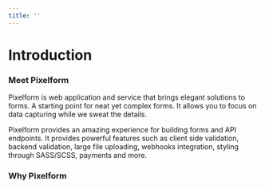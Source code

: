 ```yaml
---
title: ''
---
```


# Introduction


### Meet Pixelform

Pixelform is web application and service that brings elegant solutions to forms. A starting point for neat yet complex forms. It allows you to focus on data capturing while we sweat the details.

Pixelform provides an amazing experience for building forms and API endpoints. It provides powerful features such as client side validation, backend validation, large file uploading, webhooks integration, styling through SASS/SCSS, payments and more.

### Why Pixelform

